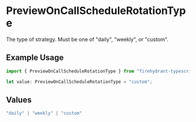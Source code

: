 # PreviewOnCallScheduleRotationType

The type of strategy. Must be one of "daily", "weekly", or "custom".

## Example Usage

```typescript
import { PreviewOnCallScheduleRotationType } from "firehydrant-typescript-sdk/models/components";

let value: PreviewOnCallScheduleRotationType = "custom";
```

## Values

```typescript
"daily" | "weekly" | "custom"
```